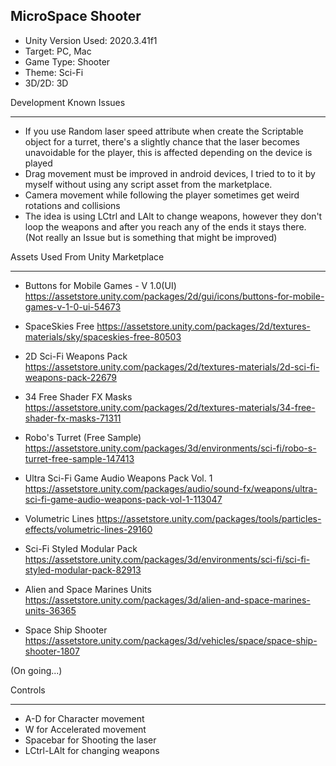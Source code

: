 MicroSpace Shooter
--------------------------------------
+ Unity Version Used: 2020.3.41f1
+ Target: PC, Mac
+ Game Type: Shooter
+ Theme: Sci-Fi
+ 3D/2D: 3D 


Development Known Issues
**************************************
+ If you use Random laser speed attribute when create the Scriptable object for a turret, there's a slightly chance that the laser becomes unavoidable for the player, this is affected depending on the device is played
+ Drag movement must be improved in android devices, I tried to to it by myself without using any script asset from the marketplace.
+ Camera movement while following the player sometimes get weird rotations and collisions
+ The idea is using LCtrl and LAlt to change weapons, however they don't loop the weapons and after you reach any of the ends it stays there. (Not really an Issue but is something that might be improved)

Assets Used From Unity Marketplace
*************************************
+ Buttons for Mobile Games - V 1.0(UI)
https://assetstore.unity.com/packages/2d/gui/icons/buttons-for-mobile-games-v-1-0-ui-54673

+ SpaceSkies Free
https://assetstore.unity.com/packages/2d/textures-materials/sky/spaceskies-free-80503

+ 2D Sci-Fi Weapons Pack
https://assetstore.unity.com/packages/2d/textures-materials/2d-sci-fi-weapons-pack-22679

+ 34 Free Shader FX Masks
https://assetstore.unity.com/packages/2d/textures-materials/34-free-shader-fx-masks-71311

+ Robo's Turret (Free Sample)
https://assetstore.unity.com/packages/3d/environments/sci-fi/robo-s-turret-free-sample-147413

+ Ultra Sci-Fi Game Audio Weapons Pack Vol. 1
https://assetstore.unity.com/packages/audio/sound-fx/weapons/ultra-sci-fi-game-audio-weapons-pack-vol-1-113047

+ Volumetric Lines
https://assetstore.unity.com/packages/tools/particles-effects/volumetric-lines-29160

+ Sci-Fi Styled Modular Pack
https://assetstore.unity.com/packages/3d/environments/sci-fi/sci-fi-styled-modular-pack-82913

+ Alien and Space Marines Units
https://assetstore.unity.com/packages/3d/alien-and-space-marines-units-36365

+ Space Ship Shooter
https://assetstore.unity.com/packages/3d/vehicles/space/space-ship-shooter-1807


(On going...)

Controls
**********************
+ A-D for Character movement
+ W for Accelerated movement
+ Spacebar for Shooting the laser
+ LCtrl-LAlt for changing weapons


